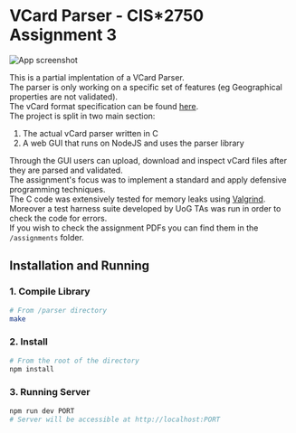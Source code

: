 # VCard Parser - CIS*2750 Assignment 3

![App screenshot](https://user-images.githubusercontent.com/2963072/65902887-a6e62180-e3bb-11e9-9be7-d152f3cdccde.png)

This is a partial implentation of a VCard Parser.  
The parser is only working on a specific set of features (eg Geographical properties are not validated).  
The vCard format specification can be found [here](https://tools.ietf.org/html/rfc6350).  
The project is split in two main section: 
  1. The actual vCard parser written in C
  2. A web GUI that runs on NodeJS and uses the parser library
  
Through the GUI users can upload, download and inspect vCard files after they are parsed and validated.  
The assignment's focus was to implement a standard and apply defensive programming techniques.  
The C code was extensively tested for memory leaks using [Valgrind](http://valgrind.org/).  
Moreover a test harness suite developed by UoG TAs was run in order to check the code for errors.  
If you wish to check the assignment PDFs you can find them in the `/assignments` folder.  

## Installation and Running

### 1. Compile Library

```Bash
# From /parser directory
make
```

### 2. Install

```Bash
# From the root of the directory
npm install
```

### 3. Running Server

```Bash
npm run dev PORT
# Server will be accessible at http://localhost:PORT
```

